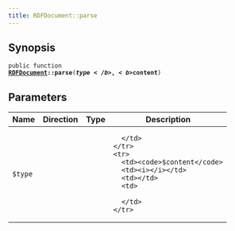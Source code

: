 ```yaml
---
title: RDFDocument::parse
---
```


## Synopsis

<code>public function <b><a href="RDFDocument">RDFDocument</a>::parse</b>(<b>$type</b>, <b>$content</b>)</code>

## Parameters

<table>
  <thead>
    <tr>
      <th>Name</th>
      <th>Direction</th>
      <th>Type</th>
      <th>Description</th>
    </tr>
  </thead>
  <tbody>
    <tr>
      <td><code>$type</code>
      <td><i></i></td>
      <td></td>
      <td>

      </td>
    </tr>
    <tr>
      <td><code>$content</code>
      <td><i></i></td>
      <td></td>
      <td>

      </td>
    </tr>
  </tbody>
</table>

